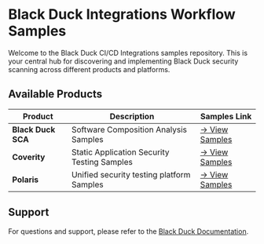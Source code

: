 # Black Duck Integrations Workflow Samples                                                                                                                                                                                               
                                                                                                                                                                                                                                         
Welcome to the Black Duck CI/CD Integrations samples repository. This is your central hub for discovering and implementing Black Duck security scanning across different products and platforms.                                        
                                                                                                                                                                                                                                         
## Available Products                                                                                                                                                                                                                    
                                                                                                                                                                                                                                         
| Product | Description | Samples Link |                                                                                                                                                                                            
|---------|-------------|-------------------|                                                                                                                                                                                            
| **Black Duck SCA** | Software Composition Analysis Samples | [→ View Samples](https://github.com/blackducksca-workflow-examples) |                                                                                                          
| **Coverity** | Static Application Security Testing Samples | [→ View Samples](https://github.com/coverity-cnc-workflow-examples) |                                                                                                         
| **Polaris** | Unified security testing platform Samples | [→ View Samples](https://github.com/polaris-workflow-examples) |                                                                                                             
                                                                                                                                                                                                                                                                                                                                                                                                                                                          
## Support                                                                                                                                                                                                                               
                                                                                                                                                                                                                                         
For questions and support, please refer to the [Black Duck Documentation](https://documentation.blackduck.com/category/cicd_integrations).  

